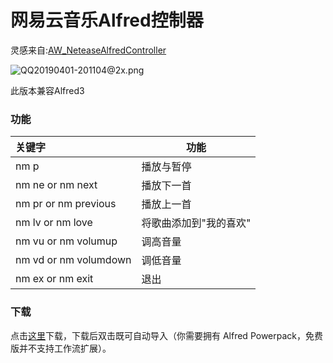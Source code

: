 # 网易云音乐Alfred控制器

  



灵感来自:[AW_NeteaseAlfredController](https://github.com/li-xinyang/AW_NeteaseAlfredController)

  ![QQ20190401-201104@2x.png](https://i.loli.net/2019/04/01/5ca1fff216e22.png)



此版本兼容Alfred3



### 功能



| 关键字                | 功能                   |
| :-------------------- | ---------------------- |
| nm p                  | 播放与暂停             |
| nm ne or nm next      | 播放下一首             |
| nm pr or nm previous  | 播放上一首             |
| nm lv or nm love      | 将歌曲添加到"我的喜欢" |
| nm vu or nm volumup   | 调高音量               |
| nm vd or nm volumdown | 调低音量               |
| nm ex or nm exit      | 退出                   |




### 下载
点击[这里](https://github.com/xieyezi/NeteaseMusicWorkFolwForAlfred/blob/master/NeteaseMusic%20Controller.alfredworkflow?raw=trueg)下载，下载后双击既可自动导入（你需要拥有 Alfred Powerpack，免费版并不支持工作流扩展）。